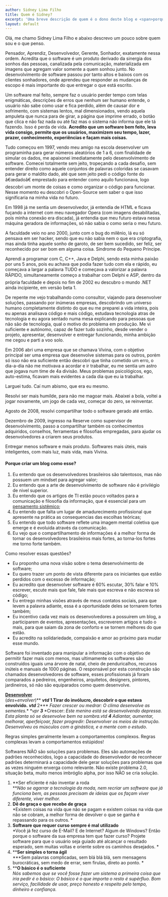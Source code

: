 ```yaml
---
author: Sidney Lima Filho
title: Quem é Sidney?
excerpt: 'Uma breve descrição de quem é o dono deste blog e <span>porque você deveria acompanhar essa história.</span>'
layout: default
---
```

<article>
Olá, me chamo Sidney Lima Filho e abaixo descrevo um pouco sobre quem sou e o que penso.

Pensador, Aprendiz, Desenvolvedor, Gerente, Sonhador, exatamente nessa ordem. Acredita que o software é um produto derivado da sinergia dos sonhos das pessoas, canalizada pela comunicação, materializada em imagens que agregam valor somente a quem sonhou junto. No desenvolvimento de software passou por tanto altos e baixos com os clientes sonhadores, onde aprendeu que responder as mudanças de escopo é mais importante do que entregar o que está escrito.

Um software mal feito, sempre faz o usuário perder tempo com telas enigmáticas, descrições de erros que nenhum ser humano entende, o usuário não sabe como usar e fica perdido, além de causar dor e sofrimento, com sistemas lentos, mal dimensionados, vendo aquela ampuleta que nunca para de girar, a página que imprime errado, o botão que clica e não faz nada ou até faz mas o sistema não informa que ele tá fazendo. Isso é perda de vida. **Acredito que um software bem feito, leva vida consigo, permite que os usuários, maximizem seu tempo, lazer, prazer, conhecimento, experiências e façam mais coisas.**

Tudo começou em 1997, vendo meu amigo na escola desenvolver um programinha para gerar números aleatórios de 1 a 6, com finalidade de simular os dados, me apaixonei imediatamente pelo desenvolvimento de software. Comecei totalmente sem jeito, tropeçando a cada desafio, sem entender direito como aquele conjuntos de palavras coloridas se casavam para gerar o maldito dado, até que sem jeito pedi o código fonte do â€œdadoâ€ emprestado para entender como aquilo funcionava, logo descobri um monte de coisas e como organizar o código para funcionar. Nesse momento eu descobri o Open-Source sem saber o que isso significaria na minha vida no futuro.

Em 1998 já me sentia um desenvolvedor, já entendia de HTML e ficava fuçando a internet com meu navegador Opera (com imagens desabilitadas, pois minha conexão era discada), já entendia que meu futuro estava nessa máquina geradora de informações, só não sabia o como seria o meu futuro.

A faculdade veio no ano 2000, junto com o bug do milênio, lá eu só pensava em ser hacker, sendo que eu não sabia nem o que era criptografia, mas ainda tinha aquele sonho de garoto, de ser bem sucedido, ser feliz, ser reconhecido por ser bom em alguma coisa. Sindrome do Pequeno Principe.

Aprendi a programar com C, C++, Java e Delphi, sendo esta minha paixão por uns 5 anos, pois eu achava que podia fazer tudo com ela e rápido, eu começava a largar a palavra TUDO e começava a valorizar a palavra RÃPIDO, simultaneamente começo a trabalhar com Delphi e ASP, dentro da própria faculdade e depois no fim de 2002 eu descubro o mundo .NET ainda incipiente, em versão beta 1.

De repente me vejo trabalhando como consultor, viajando para desenvolver soluções, passando por inúmeras empresas, descobrindo um universo humano completamente distinto do que eu me preparei a vida inteira, pois eu apenas analisava código e mais código, estudava tecnologia atras de tecnologia e eu agora sentado numa mesa explicando para pessoas que não são de tecnologia, qual o motivo do problema em produção. Me vi suficiente e autónomo, capaz de fazer tudo sozinho, desde vender o projeto, apresentar, desenvolver e entregar funcionando, minha ambição me cegou e parti a voo solo.

Em 2006 abri uma empresa que se chamava Vivina, com o objetivo principal ser uma empresa que desenvolve sistemas para os outros, porém só isso não era suficiente então descobri que tinha cometido um erro, o dia-a-dia não me motivava a acordar e ir trabalhar, eu me sentia um astro que jogava num time de 4a divisão. Meus problemas psicológicos, ego, auto-estima, ficavam mais evidentes a cada dia que eu ia trabalhar.

Larguei tudo. Caí num abismo, que era eu mesmo.

Resolvi ser mais humilde, para não me magoar mais. Abaixei a bola, voltei a jogar novamente, um jogo de cada vez, começar do zero, se reinventar.

Agosto de 2008, resolvi compartilhar todo o software gerado até então.

Dezembro de 2009, ingresso na Reserve como supervisor de desenvolvimento, passo a compartilhar também os conhecimentos adquiridos, conselhos, ferramentas e filosofias empregadas, para ajudar os desenvolvedores a criarem seus produtos.

Entregar menos software e mais produto. Softwares mais úteis, mais inteligentes, com mais luz, mais vida, mais Vivina.

#### Porque criar um blog como esse?

1.  Eu entendo que os desenvolvedores brasileiros são talentosos, mas não possuem um mindset para agregar valor;
2.  Eu entendo que a arte de desenvolvimento de software não é privilégio de nivel superior.
3.  Eu entendo que os artigos de TI estão pouco voltados para a comunicação e filosofia da informação, que é essencial para um [pensamento sistêmico][1];
4.  Eu entendo que falta um lugar de amadurecimento profissional que apresente na prática as consequencias das escolhas teóricas;
5.  Eu entendo que todo software reflete uma imagem mental coletiva que emerge e é evoluida através da comunicação.
6.  Eu vejo que o compartilhamento de informações é a melhor forma de tornar os desenvolvedores brasileiros mais fortes, ao torna-los fortes me torno forte também.

Como resolver essas questões?

*   Eu proponho uma nova visão sobre o tema desenvolvimento de software;
*   Eu quero trazer um ponto de vista diferente para os iniciantes que estão perdidos com o excesso de informação;
*   Eu acredito que desenvolver software é 60% escutar, 30% falar e 10% escrever, escute mais que fale, fale mais que escreva e não escreva só código;
*   Eu entrego minhas visões através de meus contatos sociais, para que levem a palavra adiante, essa é a oportunidade deles se tornarem fortes também;
*   Eu incentivo cada vez mais os desenvolvedores a possuirem um blog, a participarem de eventos, apresentações, escreverem artigos e tudo o mais, para que saiam da zona de conforto e se tornem melhores do que estão.
*   Eu acredito na solidariedade, compaixão e amor ao próximo para mudar esse mundo.

Software foi inventado para manipular a informação com o objetivo de permitir fazer mais com menos, mas ultimamente os softwares são construídos iguais uma árvore de natal, cheio de penduricalhos, recursos inúteis e manuais de 1000 páginas. O responsável por esta construção são chamados desenvolvedores de software, esses profissionais já foram comparados a pedreiros, engenheiros, arquitetos, designers, pintores, jardineiros, só não são equiparados como quem desenvolve.

[**Desenvolver**][2]  
(*des*+*envolver*)** ***vtd* **1** Tirar do invólucro, descobrir o que estava envolvido.** ***vtd*** 2*** *Fazer crescer ou medrar: *O clima desenvolve as sementes.*** ***vpr* **3*** *Crescer: *Este menino está se desenvolvendo depressa. Esta planta só se desenvolve bem na sombra*.*****vtd* **4** Adiantar, aumentar, melhorar, aperfeiçoar, fazer progredir:* Desenvolver os meios de instrução*.* Desenvolveu os músculos com a ginástica, e a mente com o estudo*.

Regras simples geralmente levam a comportamentos complexos. Regras complexas levam a comportamentos estúpidos!

Softwares NÃO são soluções para problemas. Eles são automações de padrões reconhecidos, logo a capacidade do desenvolvedor de reconhecer padrões determinará a capacidade dele gerar soluções para problemas que as vezes ninguém enxerga como relevante. Não existe problema 2.0, situação beta, muito menos imbróglio alpha, por isso NÃO se cria solução.

1.  **Ser eficiente é não inventar a roda  
    ***Não se agarrar a tecnologia da moda, nem recriar um software que já funciona bem, as pessoas precisam de ideias que os façam viver diferente, viver melhor.*
2.  **Dê de graça o que recebe de graça**  
    *Existem coisas na vida que não se pagam e existem coisas na vida que não se cobram, a melhor forma de devolver o que se ganha é repassando para os outros. *
3.  **Software que requer curso sempre é mal utilizado**  
    *Você já fez curso de E-Mail? E de Internet? Algum de Windows? Então porque o software da sua empresa tem que fazer curso? Projete software para que o usuário seja guiado até alcançar o resultado esperado, sem muitas voltas e oriente sobre os caminhos desejados. *
4.  ****Ser simples o torna ágil**  
    ***Sem palavras complicadas, sem blá blá blá, sem mensagens burocráticas, sem medo de errar, sem firulas, direto ao ponto. *
5.  ****O básico é o suficiente**  
    *Nós sabemos que se você fosse fazer um sistema a primeira coisa que iria pedir é o básico: O básico é o que importa o resto é supérfluo. Bom serviço, facilidade de usar, preço honesto e respeito pelo tempo, dinheiro e confiança.*

 [1]: http://pt.wikipedia.org/wiki/Pensamento_sist%C3%AAmico
 [2]: http://michaelis.uol.com.br/moderno/portugues/index.php?lingua=portugues-portugues&palavra=desenvolver
</article>